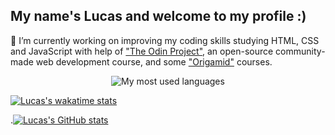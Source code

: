 ## My name's Lucas and welcome to my profile :)

🔭 I’m currently working on improving my coding skills studying HTML, CSS and JavaScript with help of ["The Odin Project"](https://www.theodinproject.com), an open-source community-made web development course, and some ["Origamid"](https://www.origamid.com/) courses.

<p align="center"> <img src="https://github-readme-stats.vercel.app/api/top-langs/?username=lazingbird&theme=dark" alt="My most used languages"/>



[![Lucas's wakatime stats](https://github-readme-stats.vercel.app/api/wakatime?username=lazingbird&theme=dark)](https://github.com/lazingbird/github-readme-stats)



.[![Lucas's GitHub stats](https://github-readme-stats.vercel.app/api?username=lazingbird&show_icons=true&theme=dark)](https://github.com/lazingbird/github-readme-stats)


<!--
**lazingbird/lazingbird** is a ✨ _special_ ✨ repository because its `README.md` (this file) appears on your GitHub profile.

Here are some ideas to get you started:

- 🔭 I’m currently working on ...
- 🌱 I’m currently learning ...
- 👯 I’m looking to collaborate on ...
- 🤔 I’m looking for help with ...
- 💬 Ask me about ...
- 📫 How to reach me: ...
- 😄 Pronouns: ...
- ⚡ Fun fact: ...
-->
